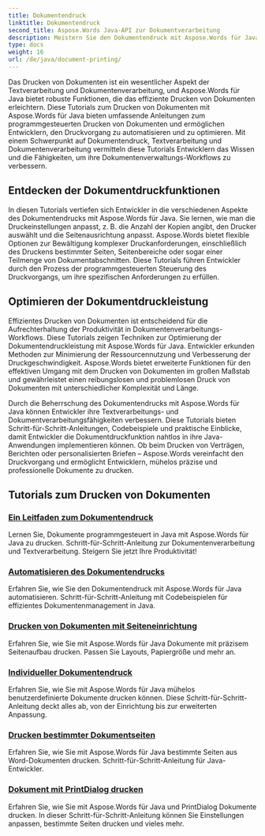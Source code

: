 ```yaml
---
title: Dokumentendruck
linktitle: Dokumentendruck
second_title: Aspose.Words Java-API zur Dokumentverarbeitung
description: Meistern Sie den Dokumentendruck mit Aspose.Words für Java! Automatisieren Sie Druckeinstellungen, optimieren Sie die Leistung und erzielen Sie mühelos professionelle Ergebnisse.
type: docs
weight: 16
url: /de/java/document-printing/
---
```


Das Drucken von Dokumenten ist ein wesentlicher Aspekt der Textverarbeitung und Dokumentenverarbeitung, und Aspose.Words für Java bietet robuste Funktionen, die das effiziente Drucken von Dokumenten erleichtern. Diese Tutorials zum Drucken von Dokumenten mit Aspose.Words für Java bieten umfassende Anleitungen zum programmgesteuerten Drucken von Dokumenten und ermöglichen Entwicklern, den Druckvorgang zu automatisieren und zu optimieren. Mit einem Schwerpunkt auf Dokumentendruck, Textverarbeitung und Dokumentenverarbeitung vermitteln diese Tutorials Entwicklern das Wissen und die Fähigkeiten, um ihre Dokumentenverwaltungs-Workflows zu verbessern.

## Entdecken der Dokumentdruckfunktionen

In diesen Tutorials vertiefen sich Entwickler in die verschiedenen Aspekte des Dokumentendrucks mit Aspose.Words für Java. Sie lernen, wie man die Druckeinstellungen anpasst, z. B. die Anzahl der Kopien angibt, den Drucker auswählt und die Seitenausrichtung anpasst. Aspose.Words bietet flexible Optionen zur Bewältigung komplexer Druckanforderungen, einschließlich des Druckens bestimmter Seiten, Seitenbereiche oder sogar einer Teilmenge von Dokumentabschnitten. Diese Tutorials führen Entwickler durch den Prozess der programmgesteuerten Steuerung des Druckvorgangs, um ihre spezifischen Anforderungen zu erfüllen.

## Optimieren der Dokumentdruckleistung

Effizientes Drucken von Dokumenten ist entscheidend für die Aufrechterhaltung der Produktivität in Dokumentenverarbeitungs-Workflows. Diese Tutorials zeigen Techniken zur Optimierung der Dokumentendruckleistung mit Aspose.Words für Java. Entwickler erkunden Methoden zur Minimierung der Ressourcennutzung und Verbesserung der Druckgeschwindigkeit. Aspose.Words bietet erweiterte Funktionen für den effektiven Umgang mit dem Drucken von Dokumenten im großen Maßstab und gewährleistet einen reibungslosen und problemlosen Druck von Dokumenten mit unterschiedlicher Komplexität und Länge.

Durch die Beherrschung des Dokumentendrucks mit Aspose.Words für Java können Entwickler ihre Textverarbeitungs- und Dokumentverarbeitungsfähigkeiten verbessern. Diese Tutorials bieten Schritt-für-Schritt-Anleitungen, Codebeispiele und praktische Einblicke, damit Entwickler die Dokumentdruckfunktion nahtlos in ihre Java-Anwendungen implementieren können. Ob beim Drucken von Verträgen, Berichten oder personalisierten Briefen – Aspose.Words vereinfacht den Druckvorgang und ermöglicht Entwicklern, mühelos präzise und professionelle Dokumente zu drucken.

## Tutorials zum Drucken von Dokumenten

### [Ein Leitfaden zum Dokumentendruck](./guide-to-document-printing/)
Lernen Sie, Dokumente programmgesteuert in Java mit Aspose.Words für Java zu drucken. Schritt-für-Schritt-Anleitung zur Dokumentenverarbeitung und Textverarbeitung. Steigern Sie jetzt Ihre Produktivität!
### [Automatisieren des Dokumentendrucks](./automating-document-printing/)
Erfahren Sie, wie Sie den Dokumentendruck mit Aspose.Words für Java automatisieren. Schritt-für-Schritt-Anleitung mit Codebeispielen für effizientes Dokumentenmanagement in Java.
### [Drucken von Dokumenten mit Seiteneinrichtung](./printing-documents-page-setup/)
Erfahren Sie, wie Sie mit Aspose.Words für Java Dokumente mit präzisem Seitenaufbau drucken. Passen Sie Layouts, Papiergröße und mehr an.
### [Individueller Dokumentendruck](./customized-document-printing/)
Erfahren Sie, wie Sie mit Aspose.Words für Java mühelos benutzerdefinierte Dokumente drucken können. Diese Schritt-für-Schritt-Anleitung deckt alles ab, von der Einrichtung bis zur erweiterten Anpassung.
### [Drucken bestimmter Dokumentseiten](./printing-specific-document-pages/)
Erfahren Sie, wie Sie mit Aspose.Words für Java bestimmte Seiten aus Word-Dokumenten drucken. Schritt-für-Schritt-Anleitung für Java-Entwickler.
### [Dokument mit PrintDialog drucken](./print-document-printdialog/)
Erfahren Sie, wie Sie mit Aspose.Words für Java und PrintDialog Dokumente drucken. In dieser Schritt-für-Schritt-Anleitung können Sie Einstellungen anpassen, bestimmte Seiten drucken und vieles mehr.